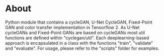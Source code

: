 # About
Python module that contains a cycleGAN, U-Net CycleGAN, Fixed-Point GAN and color transfer implementation in Tensorflow 2.
As U-Net cycleGANs and Fixed-Point GANs are based on cycleGANs most util functions are defined within "cyclegan/util".
Each deeplearning-based approach is encapsulated in a class with the functions "train", "validate" and "evaluate".
For usage, please refer to the "scripts" folder for examples. 

